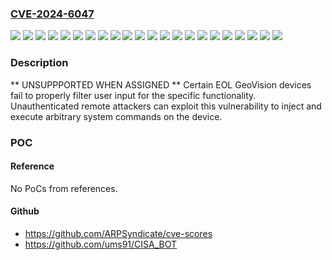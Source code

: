 ### [CVE-2024-6047](https://cve.mitre.org/cgi-bin/cvename.cgi?name=CVE-2024-6047)
![](https://img.shields.io/static/v1?label=Product&message=GV%20VS04A&color=blue)
![](https://img.shields.io/static/v1?label=Product&message=GV%20VS04H&color=blue)
![](https://img.shields.io/static/v1?label=Product&message=GV-VS14_VS14&color=blue)
![](https://img.shields.io/static/v1?label=Product&message=GVLX%204%20V2&color=blue)
![](https://img.shields.io/static/v1?label=Product&message=GVLX%204%20V3&color=blue)
![](https://img.shields.io/static/v1?label=Product&message=GV_DSP_LPR_V2&color=blue)
![](https://img.shields.io/static/v1?label=Product&message=GV_GM8186_VS14&color=blue)
![](https://img.shields.io/static/v1?label=Product&message=GV_IPCAMD_GV_BX130&color=blue)
![](https://img.shields.io/static/v1?label=Product&message=GV_IPCAMD_GV_BX1500&color=blue)
![](https://img.shields.io/static/v1?label=Product&message=GV_IPCAMD_GV_CB220&color=blue)
![](https://img.shields.io/static/v1?label=Product&message=GV_IPCAMD_GV_EBL1100&color=blue)
![](https://img.shields.io/static/v1?label=Product&message=GV_IPCAMD_GV_EFD1100&color=blue)
![](https://img.shields.io/static/v1?label=Product&message=GV_IPCAMD_GV_FD2410&color=blue)
![](https://img.shields.io/static/v1?label=Product&message=GV_IPCAMD_GV_FD3400&color=blue)
![](https://img.shields.io/static/v1?label=Product&message=GV_IPCAMD_GV_FE3401&color=blue)
![](https://img.shields.io/static/v1?label=Product&message=GV_IPCAMD_GV_FE420&color=blue)
![](https://img.shields.io/static/v1?label=Product&message=GV_VS03&color=blue)
![](https://img.shields.io/static/v1?label=Product&message=GV_VS216XX&color=blue)
![](https://img.shields.io/static/v1?label=Product&message=GV_VS2410&color=blue)
![](https://img.shields.io/static/v1?label=Product&message=GV_VS28XX&color=blue)
![](https://img.shields.io/static/v1?label=Version&message=%3D%20all%20&color=brighgreen)
![](https://img.shields.io/static/v1?label=Vulnerability&message=CWE-78%20Improper%20Neutralization%20of%20Special%20Elements%20used%20in%20an%20OS%20Command%20('OS%20Command%20Injection')&color=brighgreen)

### Description

** UNSUPPPORTED WHEN ASSIGNED ** Certain EOL GeoVision devices fail to properly filter user input for the specific functionality. Unauthenticated remote attackers can exploit this vulnerability to inject and execute arbitrary system commands on the device.

### POC

#### Reference
No PoCs from references.

#### Github
- https://github.com/ARPSyndicate/cve-scores
- https://github.com/ums91/CISA_BOT

